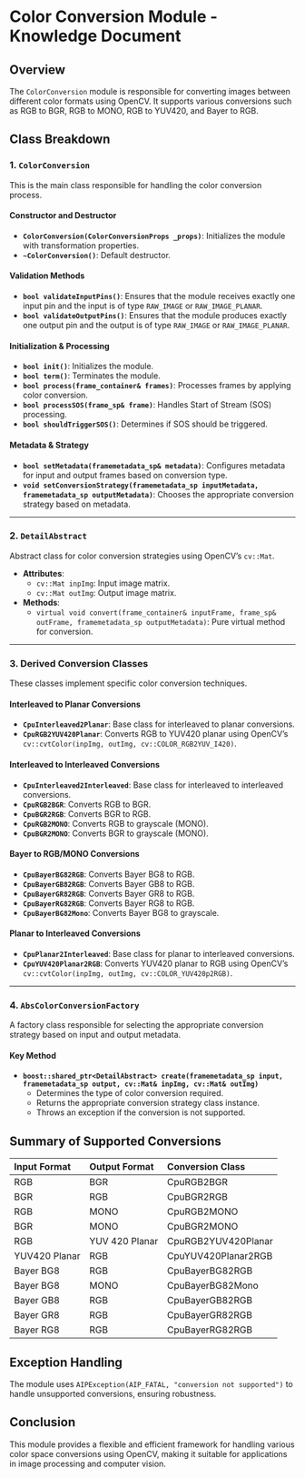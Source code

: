 # **Color Conversion Module \- Knowledge Document**

## **Overview**

The `ColorConversion` module is responsible for converting images between different color formats using OpenCV. It supports various conversions such as RGB to BGR, RGB to MONO, RGB to YUV420, and Bayer to RGB.

## **Class Breakdown**

### **1\. `ColorConversion`**

This is the main class responsible for handling the color conversion process.

#### **Constructor and Destructor**

* **`ColorConversion(ColorConversionProps _props)`**: Initializes the module with transformation properties.  
* **`~ColorConversion()`**: Default destructor.

#### **Validation Methods**

* **`bool validateInputPins()`**: Ensures that the module receives exactly one input pin and the input is of type `RAW_IMAGE` or `RAW_IMAGE_PLANAR`.  
* **`bool validateOutputPins()`**: Ensures that the module produces exactly one output pin and the output is of type `RAW_IMAGE` or `RAW_IMAGE_PLANAR`.

#### **Initialization & Processing**

* **`bool init()`**: Initializes the module.  
* **`bool term()`**: Terminates the module.  
* **`bool process(frame_container& frames)`**: Processes frames by applying color conversion.  
* **`bool processSOS(frame_sp& frame)`**: Handles Start of Stream (SOS) processing.  
* **`bool shouldTriggerSOS()`**: Determines if SOS should be triggered.

#### **Metadata & Strategy**

* **`bool setMetadata(framemetadata_sp& metadata)`**: Configures metadata for input and output frames based on conversion type.  
* **`void setConversionStrategy(framemetadata_sp inputMetadata, framemetadata_sp outputMetadata)`**: Chooses the appropriate conversion strategy based on metadata.

---

### **2\. `DetailAbstract`**

Abstract class for color conversion strategies using OpenCV’s `cv::Mat`.

* **Attributes**:  
  * `cv::Mat inpImg`: Input image matrix.  
  * `cv::Mat outImg`: Output image matrix.  
* **Methods**:  
  * `virtual void convert(frame_container& inputFrame, frame_sp& outFrame, framemetadata_sp outputMetadata)`: Pure virtual method for conversion.

---

### **3\. Derived Conversion Classes**

These classes implement specific color conversion techniques.

#### **Interleaved to Planar Conversions**

* **`CpuInterleaved2Planar`**: Base class for interleaved to planar conversions.  
* **`CpuRGB2YUV420Planar`**: Converts RGB to YUV420 planar using OpenCV’s `cv::cvtColor(inpImg, outImg, cv::COLOR_RGB2YUV_I420)`.

#### **Interleaved to Interleaved Conversions**

* **`CpuInterleaved2Interleaved`**: Base class for interleaved to interleaved conversions.  
* **`CpuRGB2BGR`**: Converts RGB to BGR.  
* **`CpuBGR2RGB`**: Converts BGR to RGB.  
* **`CpuRGB2MONO`**: Converts RGB to grayscale (MONO).  
* **`CpuBGR2MONO`**: Converts BGR to grayscale (MONO).

#### **Bayer to RGB/MONO Conversions**

* **`CpuBayerBG82RGB`**: Converts Bayer BG8 to RGB.  
* **`CpuBayerGB82RGB`**: Converts Bayer GB8 to RGB.  
* **`CpuBayerGR82RGB`**: Converts Bayer GR8 to RGB.  
* **`CpuBayerRG82RGB`**: Converts Bayer RG8 to RGB.  
* **`CpuBayerBG82Mono`**: Converts Bayer BG8 to grayscale.

#### **Planar to Interleaved Conversions**

* **`CpuPlanar2Interleaved`**: Base class for planar to interleaved conversions.  
* **`CpuYUV420Planar2RGB`**: Converts YUV420 planar to RGB using OpenCV’s `cv::cvtColor(inpImg, outImg, cv::COLOR_YUV420p2RGB)`.

---

### **4\. `AbsColorConversionFactory`**

A factory class responsible for selecting the appropriate conversion strategy based on input and output metadata.

#### **Key Method**

* **`boost::shared_ptr<DetailAbstract> create(framemetadata_sp input, framemetadata_sp output, cv::Mat& inpImg, cv::Mat& outImg)`**  
  * Determines the type of color conversion required.  
  * Returns the appropriate conversion strategy class instance.  
  * Throws an exception if the conversion is not supported.

## **Summary of Supported Conversions**

| Input Format | Output Format | Conversion Class |
| :---- | :---- | :---- |
| RGB | BGR | CpuRGB2BGR |
| BGR | RGB | CpuBGR2RGB |
| RGB | MONO | CpuRGB2MONO |
| BGR | MONO | CpuBGR2MONO |
| RGB | YUV 420 Planar | CpuRGB2YUV420Planar |
| YUV420 Planar | RGB | CpuYUV420Planar2RGB |
| Bayer BG8 | RGB | CpuBayerBG82RGB |
| Bayer BG8 | MONO | CpuBayerBG82Mono |
| Bayer GB8 | RGB | CpuBayerGB82RGB |
| Bayer GR8 | RGB | CpuBayerGR82RGB |
| Bayer RG8 | RGB | CpuBayerRG82RGB |

## **Exception Handling**

The module uses `AIPException(AIP_FATAL, "conversion not supported")` to handle unsupported conversions, ensuring robustness.

## **Conclusion**

This module provides a flexible and efficient framework for handling various color space conversions using OpenCV, making it suitable for applications in image processing and computer vision.

